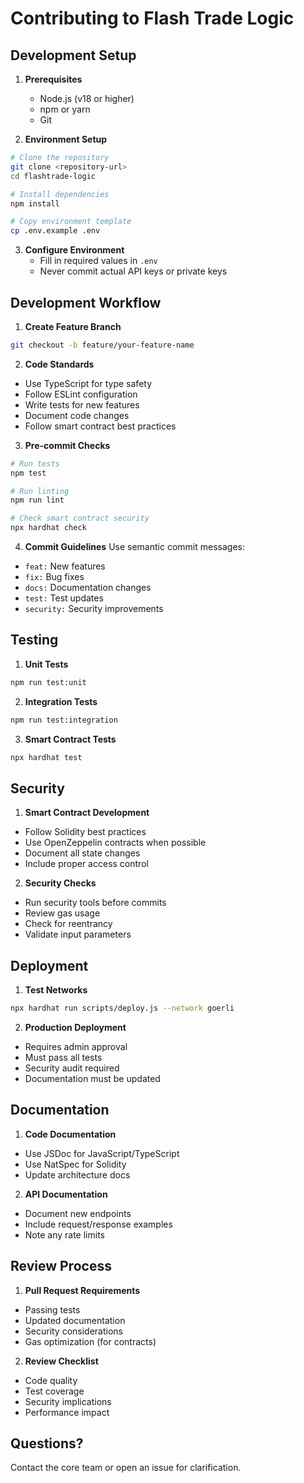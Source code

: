 # Contributing to Flash Trade Logic

## Development Setup

1. **Prerequisites**
   - Node.js (v18 or higher)
   - npm or yarn
   - Git

2. **Environment Setup**
```bash
# Clone the repository
git clone <repository-url>
cd flashtrade-logic

# Install dependencies
npm install

# Copy environment template
cp .env.example .env
```

3. **Configure Environment**
   - Fill in required values in `.env`
   - Never commit actual API keys or private keys

## Development Workflow

1. **Create Feature Branch**
```bash
git checkout -b feature/your-feature-name
```

2. **Code Standards**
- Use TypeScript for type safety
- Follow ESLint configuration
- Write tests for new features
- Document code changes
- Follow smart contract best practices

3. **Pre-commit Checks**
```bash
# Run tests
npm test

# Run linting
npm run lint

# Check smart contract security
npx hardhat check
```

4. **Commit Guidelines**
Use semantic commit messages:
- `feat:` New features
- `fix:` Bug fixes
- `docs:` Documentation changes
- `test:` Test updates
- `security:` Security improvements

## Testing

1. **Unit Tests**
```bash
npm run test:unit
```

2. **Integration Tests**
```bash
npm run test:integration
```

3. **Smart Contract Tests**
```bash
npx hardhat test
```

## Security

1. **Smart Contract Development**
- Follow Solidity best practices
- Use OpenZeppelin contracts when possible
- Document all state changes
- Include proper access control

2. **Security Checks**
- Run security tools before commits
- Review gas usage
- Check for reentrancy
- Validate input parameters

## Deployment

1. **Test Networks**
```bash
npx hardhat run scripts/deploy.js --network goerli
```

2. **Production Deployment**
- Requires admin approval
- Must pass all tests
- Security audit required
- Documentation must be updated

## Documentation

1. **Code Documentation**
- Use JSDoc for JavaScript/TypeScript
- Use NatSpec for Solidity
- Update architecture docs

2. **API Documentation**
- Document new endpoints
- Include request/response examples
- Note any rate limits

## Review Process

1. **Pull Request Requirements**
- Passing tests
- Updated documentation
- Security considerations
- Gas optimization (for contracts)

2. **Review Checklist**
- Code quality
- Test coverage
- Security implications
- Performance impact

## Questions?

Contact the core team or open an issue for clarification.
